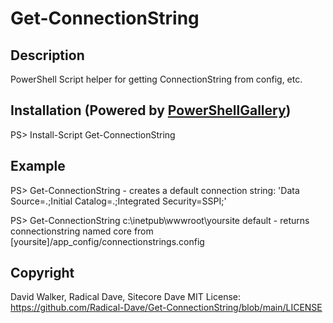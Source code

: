 # Get-ConnectionString
## Description
PowerShell Script helper for getting ConnectionString from config, etc.

## Installation (Powered by [PowerShellGallery](https://powershellgallery.com/packages/Get-ConnectionString))
PS> Install-Script Get-ConnectionString

## Example
PS> Get-ConnectionString - creates a default connection string: 'Data Source=.;Initial Catalog=.;Integrated Security=SSPI;'

PS> Get-ConnectionString c:\inetpub\wwwroot\yoursite default - returns connectionstring named core from [yoursite]/app_config/connectionstrings.config

## Copyright
David Walker, Radical Dave, Sitecore Dave
MIT License: https://github.com/Radical-Dave/Get-ConnectionString/blob/main/LICENSE
